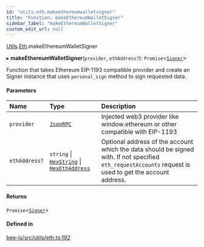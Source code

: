 ```yaml
---
id: "utils.eth.makeethereumwalletsigner"
title: "Function: makeEthereumWalletSigner"
sidebar_label: "makeEthereumWalletSigner"
custom_edit_url: null
---
```


[Utils](../modules/utils.md).[Eth](../modules/utils.eth.md).makeEthereumWalletSigner

▸ **makeEthereumWalletSigner**(`provider`, `ethAddress?`): `Promise`<[`Signer`](../types/signer.md)\>

Function that takes Ethereum EIP-1193 compatible provider and create an Signer instance that
uses `personal_sign` method to sign requested data.

#### Parameters

| Name | Type | Description |
| :------ | :------ | :------ |
| `provider` | [`JsonRPC`](../interfaces/utils.eth.jsonrpc.md) | Injected web3 provider like window.ethereum or other compatible with EIP-1193 |
| `ethAddress?` | `string` \| [`HexString`](../types/utils.hex.hexstring.md) \| [`HexEthAddress`](../types/utils.eth.hexethaddress.md) | Optional address of the account which the data should be signed with. If not specified `eth_requestAccounts` request is used to get the account address. |

#### Returns

`Promise`<[`Signer`](../types/signer.md)\>

#### Defined in

[bee-js/src/utils/eth.ts:192](https://github.com/ethersphere/bee-js/blob/0e69ca1/src/utils/eth.ts#L192)
